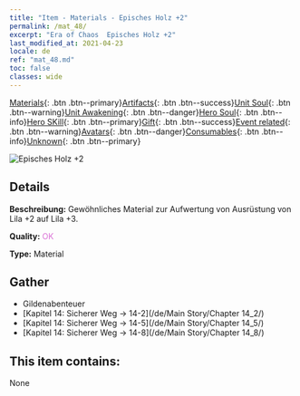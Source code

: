 ```yaml
---
title: "Item - Materials - Episches Holz +2"
permalink: /mat_48/
excerpt: "Era of Chaos  Episches Holz +2"
last_modified_at: 2021-04-23
locale: de
ref: "mat_48.md"
toc: false
classes: wide
---
```

 [Materials](/ItemsDE/){: .btn .btn--primary}[Artifacts](/ItemsDE/Artifacts/){: .btn .btn--success}[Unit Soul](/ItemsDE/UnitSoul/){: .btn .btn--warning}[Unit Awakening](/ItemsDE/UnitAwakening/){: .btn .btn--danger}[Hero Soul](/ItemsDE/HeroSoul/){: .btn .btn--info}[Hero SKill](/ItemsDE/HeroSkill/){: .btn .btn--primary}[Gift](/ItemsDE/Gift/){: .btn .btn--success}[Event related](/ItemsDE/Events/){: .btn .btn--warning}[Avatars](/ItemsDE/Avatars/){: .btn .btn--danger}[Consumables](/ItemsDE/Consumables/){: .btn .btn--info}[Unknown](/ItemsDE/Unknown/){: .btn .btn--primary}

 ![Episches Holz +2](/images/t/i_cailiao_mucai2.png)

## Details
 **Beschreibung:** Gewöhnliches Material zur Aufwertung von Ausrüstung von Lila +2 auf Lila +3.

 **Quality:** <span style="color: #DA70D6">OK</span>

 **Type:** Material

## Gather

*    Gildenabenteuer 
*    [Kapitel 14: Sicherer Weg -> 14-2](/de/Main Story/Chapter 14_2/) 
*    [Kapitel 14: Sicherer Weg -> 14-5](/de/Main Story/Chapter 14_5/) 
*    [Kapitel 14: Sicherer Weg -> 14-8](/de/Main Story/Chapter 14_8/) 

## This item contains:

  None

